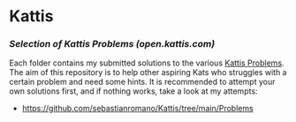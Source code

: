 # Kattis
### *Selection of Kattis Problems (open.kattis.com)*

Each folder contains my submitted solutions to the various [Kattis Problems](https://open.kattis.com/). 
The aim of this repository is to help other aspiring Kats who struggles with a certain problem and need some hints. It is recommended to attempt your own solutions first, and if nothing works, take a look at my attempts: 
- https://github.com/sebastianromano/Kattis/tree/main/Problems